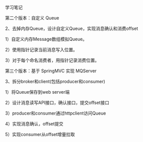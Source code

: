 <p>学习笔记</p>
<p>第二个版本：自定义 Queue</p></p>
<p> 2、去掉内存Queue，设计自定义Queue，实现消息确认和消费offset</p>
<p> 1）自定义内存Message数组模拟Queue。</p>
<p> 2）使用指针记录当前消息写入位置。</p>
<p> 3）对于每个命名消费者，用指针记录消费位置。</p>
<p>第三个版本：基于 SpringMVC 实现 MQServer</p>
<p> 3、拆分broker和client(包括producer和consumer)</p>
<p> 1）将Queue保存到web server端</p>
<p> 2）设计消息读写API接口，确认接口，提交offset接口</p>
<p> 3）producer和consumer通过httpclient访问Queue</p>
<p> 4）实现消息确认，offset提交</p>
<p> 5）实现consumer从offset增量拉取</p>